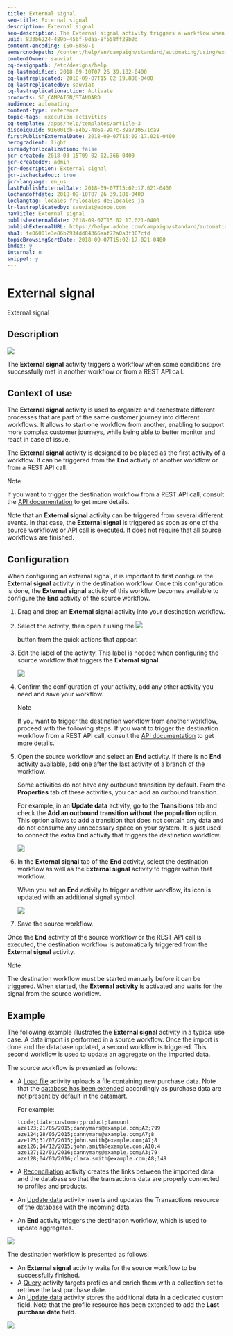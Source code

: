 ```yaml
---
title: External signal
seo-title: External signal
description: External signal
seo-description: The External signal activity triggers a workflow when some conditions are successfully met in another workflow.
uuid: 833b6224-489b-456f-9daa-8f558ff29b0d
content-encoding: ISO-8859-1
aemsrcnodepath: /content/help/en/campaign/standard/automating/using/external-signal
contentOwner: sauviat
cq-designpath: /etc/designs/help
cq-lastmodified: 2018-09-10T07 26 39.182-0400
cq-lastreplicated: 2018-09-07T15 02 19.886-0400
cq-lastreplicatedby: sauviat
cq-lastreplicationaction: Activate
products: SG_CAMPAIGN/STANDARD
audience: automating
content-type: reference
topic-tags: execution-activities
cq-template: /apps/help/templates/article-3
discoiquuid: 916001cb-84b2-486a-9a7c-39a710571ca9
firstPublishExternalDate: 2018-09-07T15:02:17.021-0400
herogradient: light
isreadyforlocalization: false
jcr-created: 2018-03-15T09 02 02.366-0400
jcr-createdby: admin
jcr-description: External signal
jcr-ischeckedout: true
jcr-language: en_us
lastPublishExternalDate: 2018-09-07T15:02:17.021-0400
lochandoffdate: 2018-09-10T07 26 39.181-0400
loclangtag: locales fr;locales de;locales ja
lr-lastreplicatedby: sauviat@adobe.com
navTitle: External signal
publishexternaldate: 2018-09-07T15 02 17.021-0400
publishExternalURL: https://helpx.adobe.com/campaign/standard/automating/using/external-signal.html
sha1: fe06001e3e86b2934dd84366aaf72a0a3f307cfd
topicBrowsingSortDate: 2018-09-07T15:02:17.021-0400
index: y
internal: n
snippet: y
---
```


# External signal

External signal

## Description

![](assets/signal.png)

The **External signal** activity triggers a workflow when some conditions are successfully met in another workflow or from a REST API call.

## Context of use

The **External signal** activity is used to organize and orchestrate different processes that are part of the same customer journey into different workflows. It allows to start one workflow from another, enabling to support more complex customer journeys, while being able to better monitor and react in case of issue.

The **External signal** activity is designed to be placed as the first activity of a workflow. It can be triggered from the **End** activity of another workflow or from a REST API call.

>[!NOTE]
>
>If you want to trigger the destination workflow from a REST API call, consult the [API documentation](https://docs.campaign.adobe.com/doc/standard/en/api/ACS_API.html#triggering-a-signal-activity) to get more details.

Note that an **External signal** activity can be triggered from several different events. In that case, the **External signal** is triggered as soon as one of the source workflows or API call is executed. It does not require that all source workflows are finished.

## Configuration

When configuring an external signal, it is important to first configure the **External signal** activity in the destination workflow. Once this configuration is done, the **External signal** activity of this workflow becomes available to configure the **End** activity of the source workflow.

1. Drag and drop an **External signal** activity into your destination workflow.
1. Select the activity, then open it using the  ![](assets/edit_darkgrey-24px.png)

   button from the quick actions that appear.
1. Edit the label of the activity. This label is needed when configuring the source workflow that triggers the **External signal**.

   ![](assets/external_signal_configuration.png)

1. Confirm the configuration of your activity, add any other activity you need and save your workflow.

   >[!NOTE]
   >
   >If you want to trigger the destination workflow from another workflow, proceed with the following steps. If you want to trigger the destination workflow from a REST API call, consult the [API documentation](https://docs.campaign.adobe.com/doc/standard/en/api/ACS_API.html#triggering-a-signal-activity) to get more details.

1. Open the source workflow and select an **End** activity. If there is no **End** activity available, add one after the last activity of a branch of the workflow.

   Some activities do not have any outbound transition by default. From the **Properties** tab of these activities, you can add an outbound transition.

   For example, in an **Update data** activity, go to the **Transitions** tab and check the **Add an outbound transition without the population** option. This option allows to add a transition that does not contain any data and do not consume any unnecessary space on your system. It is just used to connect the extra **End** activity that triggers the destination workflow.

   ![](assets/external_signal_empty_transition.png)

1. In the **External signal** tab of the **End** activity, select the destination workflow as well as the **External signal** activity to trigger within that workflow.

   When you set an **End** activity to trigger another workflow, its icon is updated with an additional signal symbol.

   ![](assets/external_signal_end.png)

1. Save the source workflow.

Once the **End** activity of the source workflow or the REST API call is executed, the destination workflow is automatically triggered from the **External signal** activity.

>[!NOTE]
>
>The destination workflow must be started manually before it can be triggered. When started, the **External activity** is activated and waits for the signal from the source workflow.

## Example

The following example illustrates the **External signal** activity in a typical use case. A data import is performed in a source workflow. Once the import is done and the database updated, a second workflow is triggered. This second workflow is used to update an aggregate on the imported data.

The source workflow is presented as follows:

* A [Load file](../../automating/using/load-file.md) activity uploads a file containing new purchase data. Note that the [database has been extended](../../developing/using/data-model-concepts.md) accordingly as purchase data are not present by default in the datamart.

  For example:

  ```
  tcode;tdate;customer;product;tamount
  aze123;21/05/2015;dannymars@example.com;A2;799
  aze124;28/05/2015;dannymars@example.com;A7;8
  aze125;31/07/2015;john.smith@example.com;A7;8
  aze126;14/12/2015;john.smith@example.com;A10;4
  aze127;02/01/2016;dannymars@example.com;A3;79
  aze128;04/03/2016;clara.smith@example.com;A8;149
  ```

* A [Reconciliation](../../automating/using/reconciliation.md) activity creates the links between the imported data and the database so that the transactions data are properly connected to profiles and products.
* An [Update data](../../automating/using/update-data.md) activity inserts and updates the Transactions resource of the database with the incoming data.
* An **End** activity triggers the destination workflow, which is used to update aggregates.

![](assets/signal_example_source1.png)

The destination workflow is presented as follows:

* An **External signal** activity waits for the source workflow to be successfully finished.
* A [Query](../../automating/using/query.md#enriching-data) activity targets profiles and enrich them with a collection set to retrieve the last purchase date.
* An [Update data](../../automating/using/update-data.md) activity stores the additional data in a dedicated custom field. Note that the profile resource has been extended to add the **Last purchase date** field.

![](assets/signal_example_source2.png)

